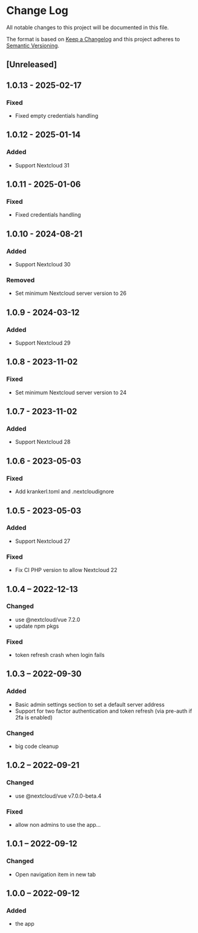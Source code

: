# Change Log
All notable changes to this project will be documented in this file.

The format is based on [Keep a Changelog](http://keepachangelog.com/)
and this project adheres to [Semantic Versioning](http://semver.org/).

## [Unreleased]

## 1.0.13 - 2025-02-17
### Fixed
- Fixed empty credentials handling

## 1.0.12 - 2025-01-14
### Added
- Support Nextcloud 31

## 1.0.11 - 2025-01-06
### Fixed
- Fixed credentials handling

## 1.0.10 - 2024-08-21
### Added
- Support Nextcloud 30

### Removed
- Set minimum Nextcloud server version to 26

## 1.0.9 - 2024-03-12
### Added
- Support Nextcloud 29

## 1.0.8 - 2023-11-02
### Fixed
- Set minimum Nextcloud server version to 24

## 1.0.7 - 2023-11-02
### Added
- Support Nextcloud 28

## 1.0.6 - 2023-05-03
### Fixed
- Add krankerl.toml and .nextcloudignore

## 1.0.5 - 2023-05-03
### Added
- Support Nextcloud 27

### Fixed
- Fix CI PHP version to allow Nextcloud 22

## 1.0.4 – 2022-12-13
### Changed
- use @nextcloud/vue 7.2.0
- update npm pkgs

### Fixed
- token refresh crash when login fails

## 1.0.3 – 2022-09-30
### Added
- Basic admin settings section to set a default server address
- Support for two factor authentication and token refresh (via pre-auth if 2fa is enabled)

### Changed
- big code cleanup

## 1.0.2 – 2022-09-21
### Changed
- use @nextcloud/vue v7.0.0-beta.4

### Fixed
- allow non admins to use the app...

## 1.0.1 – 2022-09-12
### Changed
- Open navigation item in new tab

## 1.0.0 – 2022-09-12
### Added
* the app
